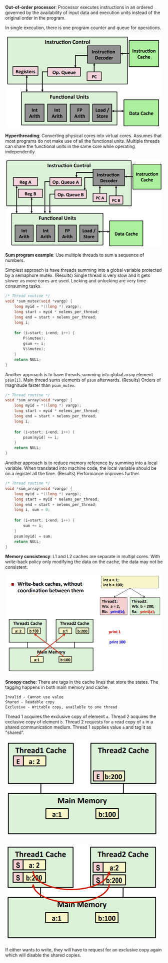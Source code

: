 **Out-of-order processor**: Processor executes instructions in an ordered governed by the availability of input data and execution units instead of the original order in the program.

In single execution, there is one program counter and queue for operations.

![](images/Pasted%20image%2020220202155658.png)

**Hyperthreading**: Converting physical cores into virtual cores. Assumes that most programs do not make use of all the functional units. Multiple threads can share the functional units in the same core while operating independently.

![](images/Pasted%20image%2020220202155711.png)

**Sum program example**: Use multiple threads to sum a sequence of numbers.

Simplest approach is have threads summing into a global variable protected by a semaphore mutex. (Results) Single thread is very slow and it gets slower as more cores are used. Locking and unlocking are very time-consuming tasks.

```c
/* Thread routine */
void *sum_mutex(void *vargp) {
	long myid = *((long *) vargp);
	long start = myid * nelems_per_thread;
	long end = start + nelems_per_thread;
	long i;
	
	for (i=start; i<end; i++) {
		P(&mutex);
		gsum += i;
		V(&mutex);
	}
	return NULL;
}
```

Another approach is to have threads summing into global array element `psum[i]`. Main thread sums elements of `psum` afterwards. (Results) Orders of magnitude faster than `psum_mutex`.

```c
/* Thread routine */
void *sum_array(void *vargp) {
	long myid = *((long *) vargp);
	long start = myid * nelems_per_thread;
	long end = start + nelems_per_thread;
	long i;
	
	for (i=start; i<end; i++) {
		psum[myid] += i;
	}
	return NULL;
}
```

Another approach is to reduce memory reference by summing into a local variable. When translated into machine code, the local variable should be on a register all the time. (Results) Performance improves further.

```c
/* Thread routine */
void *sum_array(void *vargp) {
	long myid = *((long *) vargp);
	long start = myid * nelems_per_thread;
	long end = start + nelems_per_thread;
	long i, sum = 0;
	
	for (i=start; i<end; i++) {
		sum += i;
	}
	psum[myid] = sum;
	return NULL;
}
```

**Memory consistency**: L1 and L2 caches are separate in multipl cores. With write-back policy only modifying the data on the cache, the data may not be consistent.

![](images/Pasted%20image%2020220202163920.png)

**Snoopy cache**: There are tags in the cache lines that store the states. The tagging happens in both main memory and cache.

```
Invalid - Cannot use value
Shared - Readable copy
Exclusive - Writable copy, available to one thread
```

Thread 1 acquires the exclusive copy of element `a`. Thread 2 acquires the exclusive copy of element `b`. Thread 2 requests for a read copy of `a` in a shared communication medium. Thread 1 supplies value `a` and tag it as "shared".

![](images/Pasted%20image%2020220202164622.png)

![](images/Pasted%20image%2020220202164639.png)

If either wants to write, they will have to request for an exclusive copy again which will disable the shared copies.